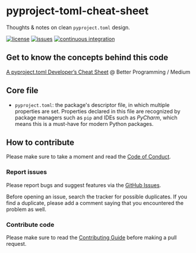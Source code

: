 # pyproject-toml-cheat-sheet

Thoughts & notes on clean `pyproject.toml` design.

[![license](https://img.shields.io/github/license/ricardolsmendes/pyproject-toml-cheat-sheet.svg)](https://github.com/ricardolsmendes/pyproject-toml-cheat-sheet/blob/main/LICENSE)
[![issues](https://img.shields.io/github/issues/ricardolsmendes/pyproject-toml-cheat-sheet.svg)](https://github.com/ricardolsmendes/pyproject-toml-cheat-sheet/issues)
[![continuous integration](https://github.com/ricardolsmendes/pyproject-toml-cheat-sheet/actions/workflows/continuous-integration.yaml/badge.svg)](https://github.com/ricardolsmendes/pyproject-toml-cheat-sheet/actions/workflows/continuous-integration.yaml)

## Get to know the concepts behind this code

[A pyproject.toml Developer’s Cheat
Sheet](https://betterprogramming.pub/a-pyproject-toml-developers-cheat-sheet-5782801fb3ed)
@ Better Programming / Medium

## Core file

- `pyproject.toml`: the package's descriptor file, in which multiple properties are set. 
  Properties declared in this file are recognized by package managers such as `pip` and
  IDEs such as _PyCharm_, which means this is a must-have for modern Python packages.

## How to contribute

Please make sure to take a moment and read the [Code of
Conduct](https://github.com/ricardolsmendes/pyproject-toml-cheat-sheet/blob/main/.github/CODE_OF_CONDUCT.md).

### Report issues

Please report bugs and suggest features via the [GitHub
Issues](https://github.com/ricardolsmendes/pyproject-toml-cheat-sheet/issues).

Before opening an issue, search the tracker for possible duplicates. If you find a
duplicate, please add a comment saying that you encountered the problem as well.

### Contribute code

Please make sure to read the [Contributing
Guide](https://github.com/ricardolsmendes/pyproject-toml-cheat-sheet/blob/main/.github/CONTRIBUTING.md)
before making a pull request.
